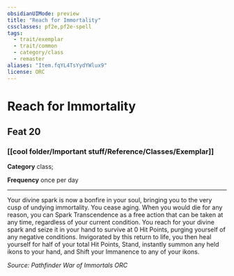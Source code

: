 ```yaml
---
obsidianUIMode: preview
title: "Reach for Immortality"
cssclasses: pf2e,pf2e-spell
tags:
  - trait/exemplar
  - trait/common
  - category/class
  - remaster
aliases: "Item.fqYL4TsYydYWlux9"
license: ORC
---
```

# Reach for Immortality
## Feat 20
### [[cool folder/Important stuff/Reference/Classes/Exemplar]]

**Category** class; 




**Frequency** once per day

* * *

Your divine spark is now a bonfire in your soul, bringing you to the very cusp of undying immortality. You cease aging. When you would die for any reason, you can Spark Transcendence as a free action that can be taken at any time, regardless of your current condition. You reach for your divine spark and seize it in your hand to survive at 0 Hit Points, purging yourself of any negative conditions. Invigorated by this return to life, you then heal yourself for half of your total Hit Points, Stand, instantly summon any held ikons to your hand, and Shift your Immanence to any of your ikons.

*Source: Pathfinder War of Immortals*
*ORC*